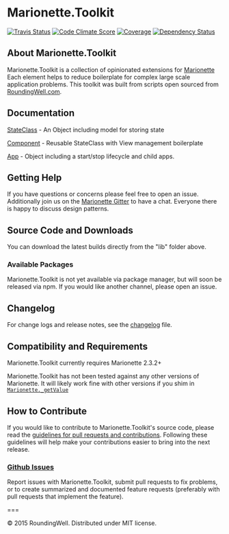 Marionette.Toolkit
==================

[![Travis Status](http://img.shields.io/travis/RoundingWellOS/marionette.toolkit/master.svg?style=flat&amp;label=travis)](https://travis-ci.org/RoundingWellOS/marionette.toolkit) [![Code Climate Score](http://img.shields.io/codeclimate/github/RoundingWellOS/marionette.toolkit.svg?style=flat)](https://codeclimate.com/github/RoundingWellOS/marionette.toolkit) [![Coverage](http://img.shields.io/codeclimate/coverage/github/RoundingWellOS/marionette.toolkit.svg?style=flat)](https://codeclimate.com/github/RoundingWellOS/marionette.toolkit) [![Dependency Status](http://img.shields.io/david/RoundingWellOS/marionette.toolkit.svg?style=flat)](https://david-dm.org/RoundingWellOS/marionette.toolkit)


## About Marionette.Toolkit

Marionette.Toolkit is a collection of opinionated extensions for
[Marionette](http://marionette.js) Each element helps to reduce boilerplate
for complex large scale application problems.  This toolkit was
built from scripts open sourced from [RoundingWell.com](http://roundingwell.com).

## Documentation
  [StateClass](./docs/state-class.md) - An Object including model for storing state
  
  [Component](./docs/component.md) - Reusable StateClass with View management boilerplate
  
  [App](./docs/app.md) - Object including a start/stop lifecycle and child apps.

## Getting Help

If you have questions or concerns please feel free to open an issue.
Additionally join us on the [Marionette Gitter](https://gitter.im/marionettejs/backbone.marionette) to have a chat.
Everyone there is happy to discuss design patterns.

## Source Code and Downloads

You can download the latest builds directly from the "lib" folder above.

### Available Packages

Marionette.Toolkit is not yet available via package manager, but will
soon be released via npm.  If you would like another channel, please
open an issue.

## Changelog

For change logs and release notes, see the [changelog](CHANGELOG.md) file.

## Compatibility and Requirements

Marionette.Toolkit currently requires Marionette 2.3.2+

Marionette.Toolkit has not been tested against any other versions of
Marionette.  It will likely work fine with other versions if you shim
in [`Marionette._getValue`](https://github.com/marionettejs/backbone.marionette/blob/v2.3.2/src/helpers.js#L44)

## How to Contribute

If you would like to contribute to Marionette.Toolkit's source code, please read
the [guidelines for pull requests and contributions](CONTRIBUTING.md).
Following these guidelines will help make your contributions easier to
bring into the next release.

### [Github Issues](//github.com/RoundingWellOS/marionette.toolkit/issues)

Report issues with Marionette.Toolkit, submit pull requests to fix problems, or to
create summarized and documented feature requests (preferably with pull
requests that implement the feature).


===

© 2015 RoundingWell. Distributed under MIT license.
